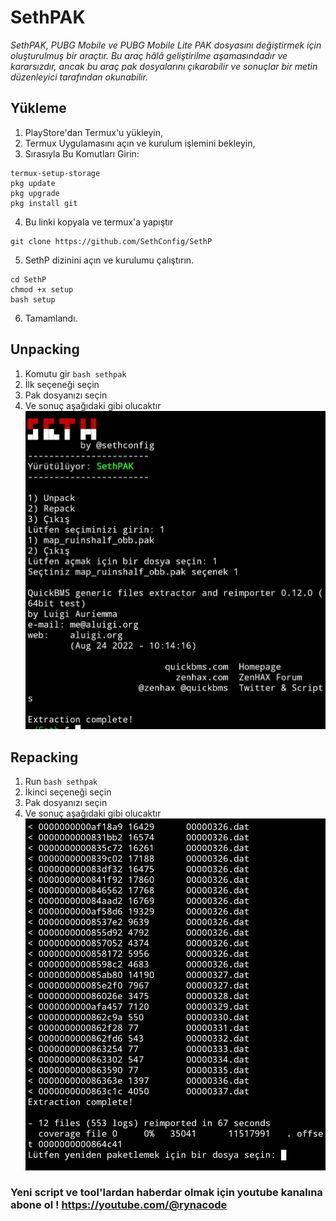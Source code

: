 # SethPAK
_SethPAK, PUBG Mobile ve PUBG Mobile Lite PAK dosyasını değiştirmek için oluşturulmuş bir araçtır. Bu araç hâlâ geliştirilme aşamasındadır ve kararsızdır, ancak bu araç pak dosyalarını çıkarabilir ve sonuçlar bir metin düzenleyici tarafından okunabilir._

## Yükleme
1. PlayStore'dan Termux'u yükleyin,
2. Termux Uygulamasını açın ve kurulum işlemini bekleyin,
3. Sırasıyla Bu Komutları Girin:
```
termux-setup-storage
pkg update
pkg upgrade
pkg install git
```
4. Bu linki kopyala ve termux'a yapıştır
```
git clone https://github.com/SethConfig/SethP
```
5. SethP dizinini açın ve kurulumu çalıştırın.
```
cd SethP
chmod +x setup
bash setup
```
6. Tamamlandı.

## Unpacking
1. Komutu gir `bash sethpak`
2. İlk seçeneği seçin
3. Pak dosyanızı seçin
4. Ve sonuç aşağıdaki gibi olucaktır
![Result](/SS/unpack_pak.jpg)

## Repacking
1. Run `bash sethpak`
2. İkinci seçeneği seçin
3. Pak dosyanızı seçin
4. Ve sonuç aşağıdaki gibi olucaktır
![Result](/SS/rpack_pak.jpg)

### Yeni script ve tool'lardan haberdar olmak için youtube kanalına abone ol ! https://youtube.com/@rynacode
